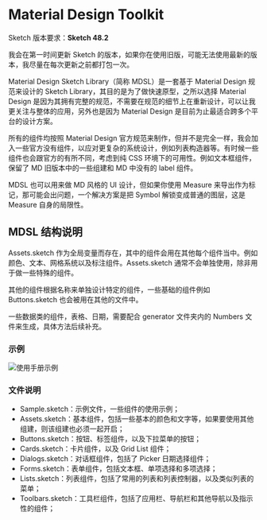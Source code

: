 # Material Design Toolkit

Sketch 版本要求：**Sketch 48.2**

我会在第一时间更新 Sketch 的版本，如果你在使用旧版，可能无法使用最新的版本，我尽量在每次更新之前都打包一次。

Material Design Sketch Library（简称 MDSL）是一套基于 Material Design 规范来设计的 Sketch Library，其目的是为了做快速原型，之所以选择 Material Design 是因为其拥有完整的规范，不需要在规范的细节上在重新设计，可以让我更关注与整体的应用，另外也是因为 Material Design 是目前为止最适合跨多个平台的设计方案。

所有的组件均按照 Material Design 官方规范来制作，但并不是完全一样，我会加入一些官方没有组件，以应对更复杂的系统设计，例如列表构造器等。有时候一些组件也会跟官方的有所不同，考虑到纯 CSS 环境下的可用性。例如文本框组件，保留了 MD 旧版本中的一些组建和 MD 中没有的 label 组件。

MDSL 也可以用来做 MD 风格的 UI 设计，但如果你使用 Measure 来导出作为标记，那可能会出问题，一个解决方案是把 Symbol 解锁变成普通的图层，这是 Measure 自身的局限性。

## MDSL 结构说明

Assets.sketch 作为全局变量而存在，其中的组件会用在其他每个组件当中。例如颜色、文本、网格系统以及标注组件。Assets.sketch 通常不会单独使用，除非用于做一些特殊的组件。

其他的组件根据名称来单独设计特定的组件，一些基础的组件例如 Buttons.sketch 也会被用在其他的文件中。

一些数据类的组件，表格、日期，需要配合 generator 文件夹内的 Numbers 文件来生成，具体方法后续补充。

### 示例

![使用手册示例](https://raw.githubusercontent.com/jay1803/Material-Design-Toolkit/master/statics/manual.png?raw=true)

### 文件说明

* Sample.sketch：示例文件，一些组件的使用示例；
* Assets.sketch：基本组件，包括一些基本的颜色和文字等，如果要使用其他组建，则该组建也必须一起开启；
* Buttons.sketch：按钮、标签组件，以及下拉菜单的按钮；
* Cards.sketch：卡片组件，以及 Grid List 组件；
* Dialogs.sketch：对话框组件，包括了 Picker 日期选择组件；
* Forms.sketch：表单组件，包括文本框、单项选择和多项选择；
* Lists.sketch：列表组件，包括了常用的列表和列表控制器，以及类似列表的菜单；
* Toolbars.sketch：工具栏组件，包括了应用栏、导航栏和其他导航以及指示性的组件；